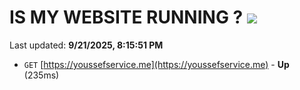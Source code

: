 # IS MY WEBSITE RUNNING ? [![](https://img.shields.io/static/v1?label=Sponsor&message=%E2%9D%A4&logo=GitHub&color=%23fe8e86)](https://github.com/sponsors/Youssef-Lehmam)

Last updated: **9/21/2025, 8:15:51 PM**

- `GET` [https://youssefservice.me](https://youssefservice.me) - **Up** (235ms)
